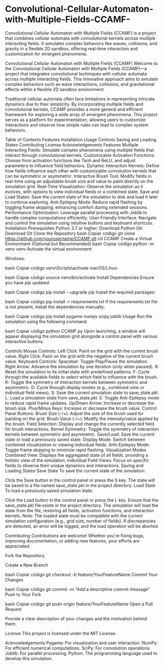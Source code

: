 # Convolutional-Cellular-Automaton-with-Multiple-Fields-CCAMF-
Convolutional Cellular Automaton with Multiple Fields (CCAMF) is a project that combines cellular automata with convolutional kernels across multiple interacting fields. It simulates complex behaviors like waves, collisions, and gravity in a flexible 2D sandbox, offering real-time interaction and customization for emergent phenomena.




Convolutional Cellular Automaton with Multiple Fields (CCAMF)
Welcome to the Convolutional Cellular Automaton with Multiple Fields (CCAMF)—a project that integrates convolutional techniques with cellular automata across multiple interacting fields. This innovative approach aims to simulate complex behaviors such as wave interactions, collisions, and gravitational effects within a flexible 2D sandbox environment.

Traditional cellular automata often face limitations in representing intricate dynamics due to their simplicity. By incorporating multiple fields and convolutional kernels, CCAMF provides a more general and efficient framework for exploring a wide array of emergent phenomena. This project serves as a platform for experimentation, allowing users to customize interactions and observe how simple rules can lead to complex system behaviors.

Table of Contents
Features
Installation
Usage
Controls
Saving and Loading States
Contributing
License
Acknowledgements
Features
Multiple Interacting Fields: Simulate complex phenomena using multiple fields that interact through convolutional kernels.
Customizable Activation Functions: Choose from activation functions like Tanh and ReLU, and adjust parameters to influence field behaviors.
Dynamic Interaction Kernels: Define how fields influence each other with customizable convolution kernels that can be symmetric or asymmetric.
Interactive Brush Tool: Modify fields in real-time using an adjustable brush size and value to paint directly on the simulation grid.
Real-Time Visualization: Observe the simulation as it evolves, with options to view individual fields or a combined state.
Save and Load States: Save the current state of the simulation to disk and load it later to continue exploring.
Anti-Epilepsy Mode: Reduce rapid flashing by toggling frame skipping, enhancing comfort during extended sessions.
Performance Optimization: Leverage parallel processing with Joblib to handle complex computations efficiently.
User-Friendly Interface: Navigate and control the simulation using intuitive buttons and keyboard shortcuts.
Installation
Prerequisites
Python 3.7 or higher: Download Python
Git: Download Git
Clone the Repository
bash
Copiar código
git clone https://github.com/yourusername/CCAMF.git
cd CCAMF
Create a Virtual Environment (Optional but Recommended)
bash
Copiar código
python -m venv venv
Activate the virtual environment:

Windows:

bash
Copiar código
venv\Scripts\activate
macOS/Linux:

bash
Copiar código
source venv/bin/activate
Install Dependencies
Ensure you have pip updated:

bash
Copiar código
pip install --upgrade pip
Install the required packages:

bash
Copiar código
pip install -r requirements.txt
If the requirements.txt file is not present, install the dependencies manually:

bash
Copiar código
pip install pygame numpy scipy joblib
Usage
Run the simulation using the following command:

bash
Copiar código
python CCAMF.py
Upon launching, a window will appear displaying the simulation grid alongside a control panel with various interactive buttons.

Controls
Mouse Controls:
Left Click: Paint on the grid with the current brush value.
Right Click: Paint on the grid with the negative of the current brush value.
Keyboard Controls:
Spacebar: Toggle Play/Pause the simulation.
Right Arrow: Advance the simulation by one iteration (only when paused).
R: Reset the simulation to its initial state with predefined patterns.
F: Cycle through the available fields to select which field to influence with the brush.
K: Toggle the symmetry of interaction kernels between symmetric and asymmetric.
D: Cycle through display modes (e.g., combined view or individual field views).
S: Save the current simulation state to save_state.pkl.
L: Load a simulation state from save_state.pkl.
E: Toggle Anti-Epilepsy mode to reduce rapid frame updates.
Up/Down Arrow: Increase or decrease the brush size.
Plus/Minus Keys: Increase or decrease the brush value.
Control Panel Buttons:
Brush Size (-/+): Adjust the size of the brush used for painting on the grid.
Brush Value (-/+): Modify the intensity/value applied by the brush.
Field Selection: Display and change the currently selected field for brush interactions.
Kernel Symmetry: Toggle the symmetry of interaction kernels between symmetric and asymmetric.
Save/Load: Save the current state or load a previously saved state.
Display Mode: Switch between combined visualization or viewing individual fields.
Anti-Epilepsy Mode: Toggle frame skipping to minimize rapid flashing.
Visualization Modes
Combined View: Displays the aggregated state of all fields, providing a holistic view of the simulation.
Individual Field Views: Focus on specific fields to observe their unique dynamics and interactions.
Saving and Loading States
Save State
To save the current state of the simulation:

Click the Save button in the control panel or press the S key.
The state will be saved to a file named save_state.pkl in the project directory.
Load State
To load a previously saved simulation state:

Click the Load button in the control panel or press the L key.
Ensure that the save_state.pkl file exists in the project directory.
The simulation will load the state from the file, restoring all fields, activation functions, and interaction kernels.
Note: The loaded state must be compatible with the current simulation configuration (e.g., grid size, number of fields). If discrepancies are detected, an error will be logged, and the load operation will be aborted.

Contributing
Contributions are welcome! Whether you're fixing bugs, improving documentation, or adding new features, your efforts are appreciated.

Fork the Repository

Create a New Branch

bash
Copiar código
git checkout -b feature/YourFeatureName
Commit Your Changes

bash
Copiar código
git commit -m "Add a descriptive commit message"
Push to Your Fork

bash
Copiar código
git push origin feature/YourFeatureName
Open a Pull Request

Provide a clear description of your changes and the motivation behind them.

License
This project is licensed under the MIT License.

Acknowledgements
Pygame: For visualization and user interaction.
NumPy: For efficient numerical computations.
SciPy: For convolution operations.
Joblib: For parallel processing.
Python: The programming language used to develop this simulation.
